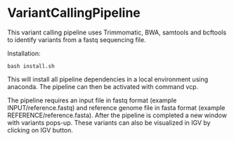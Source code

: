 # VariantCallingPipeline

This variant calling pipeline uses Trimmomatic, BWA, samtools and bcftools to identify variants from a fastq sequencing file.

Installation:
```
bash install.sh
```
This will install all pipeline dependencies in a local environment using anaconda. The pipeline can then be activated with command vcp.

The pipeline requires an input file in fastq format (example INPUT/reference.fastq) and reference genome file in fasta format (example REFERENCE/reference.fasta). After the pipeline is completed a new window with variants pops-up.
These variants can also be visualized in IGV by clicking on IGV button.
